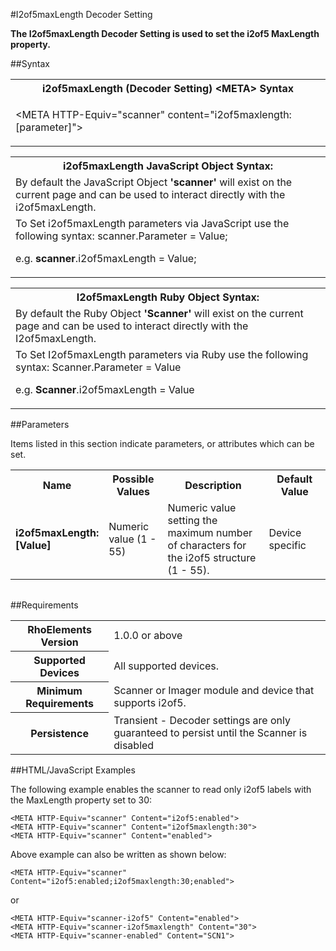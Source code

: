 
#I2of5maxLength Decoder Setting

<b>
The I2of5maxLength Decoder Setting is used to set the i2of5 MaxLength property.
</b>

##Syntax

<table class="re-table"><tr><th class="tableHeading">i2of5maxLength (Decoder Setting) &lt;META&gt; Syntax
</th></tr><tr><td class="clsSyntaxCells clsOddRow"><p>&lt;META HTTP-Equiv="scanner" content="i2of5maxlength:[parameter]"&gt;</p></td></tr></table>
<table class="re-table"><tr><th class="tableHeading">i2of5maxLength JavaScript Object Syntax:</th></tr><tr><td class="clsSyntaxCells clsOddRow">
By default the JavaScript Object <b>'scanner'</b> will exist on the current page and can be used to interact directly with the i2of5maxLength.
</td></tr><tr><td class="clsSyntaxCells clsEvenRow">
To Set i2of5maxLength parameters via JavaScript use the following syntax: scanner.Parameter = Value;
<P />e.g. <b>scanner</b>.i2of5maxLength = Value;
</td></tr></table>
<table class="re-table"><tr><th class="tableHeading">I2of5maxLength Ruby Object Syntax:</th></tr><tr><td class="clsSyntaxCells clsOddRow">
By default the Ruby Object <b>'Scanner'</b> will exist on the current page and can be used to interact directly with the I2of5maxLength.
</td></tr><tr><td class="clsSyntaxCells clsEvenRow">
To Set I2of5maxLength parameters via Ruby use the following syntax: Scanner.Parameter = Value
<P />e.g. <b>Scanner</b>.i2of5maxLength = Value
</td></tr></table>



##Parameters


Items listed in this section indicate parameters, or attributes which can be set.
<table class="re-table"><col width="20%" /><col width="20%" /><col width="38%" /><col width="22%" /><tr><th class="tableHeading">Name</th><th class="tableHeading">Possible Values</th><th class="tableHeading">Description</th><th class="tableHeading">Default Value</th></tr><tr><td class="clsSyntaxCells clsOddRow"><b>i2of5maxLength:[Value]
</b></td><td class="clsSyntaxCells clsOddRow">Numeric value (1 - 55)</td><td class="clsSyntaxCells clsOddRow">Numeric value setting the maximum number of characters for the i2of5 structure (1 - 55).</td><td class="clsSyntaxCells clsOddRow">Device specific</td></tr></table>
<table class="re-table"><col width="78%" /><col width="8%" /><col width="1%" /><col width="5%" /><col width="1%" /><col width="5%" /><col width="2%" /></table>





##Requirements

<table class="re-table"><tr><th class="tableHeading">RhoElements Version</th><td class="clsSyntaxCell clsEvenRow">1.0.0 or above
</td></tr><tr><th class="tableHeading">Supported Devices</th><td class="clsSyntaxCell clsOddRow">All supported devices.</td></tr><tr><th class="tableHeading">Minimum Requirements</th><td class="clsSyntaxCell clsOddRow">Scanner or Imager module and device that supports i2of5.</td></tr><tr><th class="tableHeading">Persistence</th><td class="clsSyntaxCell clsEvenRow">Transient - Decoder settings are only guaranteed to persist until the Scanner is disabled</td></tr></table>


##HTML/JavaScript Examples

The following example enables the scanner to read only i2of5 labels with the MaxLength property set to 30:

	<META HTTP-Equiv="scanner" Content="i2of5:enabled">
	<META HTTP-Equiv="scanner" Content="i2of5maxlength:30">
	<META HTTP-Equiv="scanner" Content="enabled">
	
Above example can also be written as shown below:

	<META HTTP-Equiv="scanner" Content="i2of5:enabled;i2of5maxlength:30;enabled">
	
or

	<META HTTP-Equiv="scanner-i2of5" Content="enabled">
	<META HTTP-Equiv="scanner-i2of5maxlength" Content="30">
	<META HTTP-Equiv="scanner-enabled" Content="SCN1">
	


